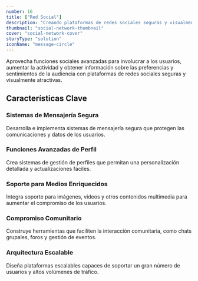 ```yaml
---
number: 16
title: ["Red Social"]
description: "Creando plataformas de redes sociales seguras y visualmente atractivas con características avanzadas para conectar y comprometer efectivamente a los usuarios."
thumbnail: "social-network-thumbnail"
cover: "social-network-cover"
storyType: "solution"
iconName: "message-circle"
---
```


Aprovecha funciones sociales avanzadas para involucrar a los usuarios, aumentar la actividad y obtener información sobre las preferencias y sentimientos de la audiencia con plataformas de redes sociales seguras y visualmente atractivas.

## Características Clave

### Sistemas de Mensajería Segura

Desarrolla e implementa sistemas de mensajería segura que protegen las comunicaciones y datos de los usuarios.

### Funciones Avanzadas de Perfil

Crea sistemas de gestión de perfiles que permitan una personalización detallada y actualizaciones fáciles.

### Soporte para Medios Enriquecidos

Integra soporte para imágenes, videos y otros contenidos multimedia para aumentar el compromiso de los usuarios.

### Compromiso Comunitario

Construye herramientas que faciliten la interacción comunitaria, como chats grupales, foros y gestión de eventos.

### Arquitectura Escalable

Diseña plataformas escalables capaces de soportar un gran número de usuarios y altos volúmenes de tráfico.
